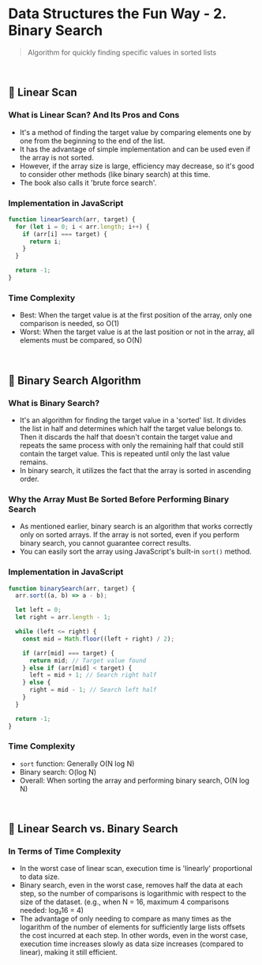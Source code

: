 # Data Structures the Fun Way - 2. Binary Search

> Algorithm for quickly finding specific values in sorted lists

<br/>

## 🔖 Linear Scan

### What is Linear Scan? And Its Pros and Cons

- It's a method of finding the target value by comparing elements one by one from the beginning to the end of the list.
- It has the advantage of simple implementation and can be used even if the array is not sorted.
- However, if the array size is large, efficiency may decrease, so it's good to consider other methods (like binary search) at this time.
- The book also calls it 'brute force search'.

### Implementation in JavaScript

```javascript
function linearSearch(arr, target) {
  for (let i = 0; i < arr.length; i++) {
    if (arr[i] === target) {
      return i;
    }
  }

  return -1;
}
```

### Time Complexity

- Best: When the target value is at the first position of the array, only one comparison is needed, so O(1)
- Worst: When the target value is at the last position or not in the array, all elements must be compared, so O(N)

<br/>

## 🔖 Binary Search Algorithm

### What is Binary Search?

- It's an algorithm for finding the target value in a 'sorted' list. It divides the list in half and determines which half the target value belongs to. Then it discards the half that doesn't contain the target value and repeats the same process with only the remaining half that could still contain the target value. This is repeated until only the last value remains.
- In binary search, it utilizes the fact that the array is sorted in ascending order.

### Why the Array Must Be Sorted Before Performing Binary Search

- As mentioned earlier, binary search is an algorithm that works correctly only on sorted arrays. If the array is not sorted, even if you perform binary search, you cannot guarantee correct results.
- You can easily sort the array using JavaScript's built-in `sort()` method.

### Implementation in JavaScript

```javascript
function binarySearch(arr, target) {
  arr.sort((a, b) => a - b);

  let left = 0;
  let right = arr.length - 1;

  while (left <= right) {
    const mid = Math.floor((left + right) / 2);

    if (arr[mid] === target) {
      return mid; // Target value found
    } else if (arr[mid] < target) {
      left = mid + 1; // Search right half
    } else {
      right = mid - 1; // Search left half
    }
  }

  return -1;
}
```

### Time Complexity

- `sort` function: Generally O(N log N)
- Binary search: O(log N)
- Overall: When sorting the array and performing binary search, O(N log N)

<br/>

## 🔖 Linear Search vs. Binary Search

### In Terms of Time Complexity

- In the worst case of linear scan, execution time is 'linearly' proportional to data size.
- Binary search, even in the worst case, removes half the data at each step, so the number of comparisons is logarithmic with respect to the size of the dataset. (e.g., when N = 16, maximum 4 comparisons needed: log₂16 = 4)
- The advantage of only needing to compare as many times as the logarithm of the number of elements for sufficiently large lists offsets the cost incurred at each step. In other words, even in the worst case, execution time increases slowly as data size increases (compared to linear), making it still efficient.
